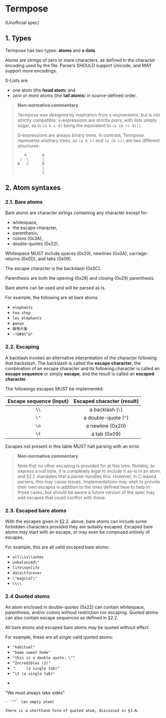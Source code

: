 # Termpose

(Unofficial spec)

## 1. Types

Termpose has two types: **atoms** and **s-lists**.

Atoms are strings of zero or more characters, as defined in the character
encoding used by the file. Parsers SHOULD support Unicode, and MAY support more
encodings.

S-Lists are:
- _one_ atom (the **head atom**) and
- _zero or more_ atoms (the **tail atoms**) in source-defined order.

> **Non-normative commentary**
>
> Termpose was designed by inspiration from s-expressions, but is not strictly
> compatible: s-expressions are strictly _pairs_, with _lists_ simply sugar, as
> in `(a b c d)` being the equivalent to `(a (b (c d)))`.
>
> S-expressions are always binary trees. In contrast, Termpose represents
> arbitrary trees, so `(a b c)` and `(a (b c))` are two different structures:
>
> ```
>    A       A
>  /  \      |
> B   C      B
>            |
>            C
> ```

## 2. Atom syntaxes

### 2.1. Bare atoms

Bare atoms are character strings containing any character except for:

- whitespace,
- the escape character,
- parenthesis,
- colons (0x3A),
- double-quotes (0x22).

Whitespace MUST include spaces (0x20), newlines (0x0A), carriage-returns (0x0D),
and tabs (0x09).

The escape character is the backslash (0x5C).

Parenthesis are both the opening (0x28) and closing (0x29) parenthesis.

Bare atoms can be used and will be parsed as is.

For example, the following are all bare atoms:

- `elephants`
- `tea-shop`
- `les_éléphants`
- `филҳо`
- `戰爭大象`
- `~!@#$%^&*`

### 2.2. Escaping

A backlash invokes an alternative interpretation of the character following that
backslash. The backslash is called the **escape character**, the combination of
an escape character and its following character is called an **escape sequence**
or simply **escape**, and the result is called an **escaped character**.

The followings escapes MUST be implemented:

| Escape sequence (input) | Escaped character (result) |
|:-----------------------:|:--------------------------:|
|          `\\`           |      a backlash (`\`)      |
|          `\"`           |    a double-quote (`"`)    |
|          `\n`           |      a newline (0x20)      |
|          `\t`           |         a tab (0x09)       |

Escapes not present in this table MUST halt parsing with an error.

> **Non-normative commentary**
>
> Note that no other escaping is provided for at this time. Notably, to express
> a null byte, it is completely legal to include it as-is in an atom, and §2.1.
> mandates that a parser handles this. However, in C-based parsers, this may
> cause issues. Implementations may wish to provide their own escapes in
> addition to the ones defined here to help in those cases, but should be aware
> a future version of the spec may add escapes that could conflict with these.

### 2.3. Escaped bare atoms

With the escapes given in §2.2. above, bare atoms can include some forbidden
characters provided they are suitably escaped. Escaped bare atoms may start with
an escape, or may even be composed entirely of escapes.

For example, this are all valid escaped bare atoms:

- `all\\is\\ashes`
- `unbalanced\"`
- `life\nunlife`
- `data\tforever`
- `\"magical\"`
- `\\\\`

### 2.4 Quoted atoms

An atom enclosed in double-quotes (0x22) can contain whitespace, parenthesis,
and/or colons without restriction nor escaping. Quoted atoms can also contain
escape sequences as defined in §2.2.

All bare atoms and escaped bare atoms may be quoted without effect.

For example, these are all _single_ valid quoted atoms:

- `"habitual"`
- `"home sweet home"`
- `"this is a double quote: \""`
- `"Incredibles (2)"`
- `"	 (a single tab)"`
- `"\t (a single tab)"`
- ```
"We must
always
take sides"
```
- `""` (an empty atom)

There is a shorthand form of quoted atom, discussed in §3.N.
